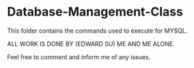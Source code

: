 # Database-Management-Class

This folder contains the commands used to execute for MYSQL.

ALL WORK IS DONE BY (EDWARD SU) ME AND ME ALONE.

Feel free to comment and inform me of any issues.

